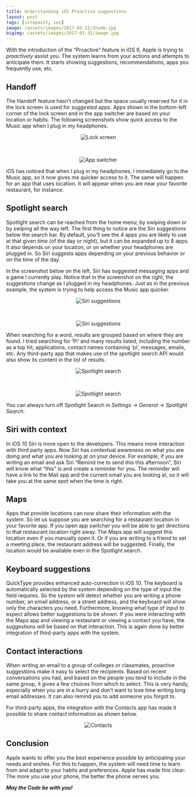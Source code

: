 ```yaml
---
title: Understanding iOS Proactive suggestions
layout: post
tags: [sitepoint, ios]
image: /assets/images/2017-01-31/thumb.jpg
bigimg: /assets/images/2017-01-31/image.jpg
---
```


With the introduction of the “Proactive” feature in iOS 9, Apple is trying to *proactively* assist you. The system learns from your actions and attempts to anticipate them. It starts showing suggestions, recommendations, apps you frequently use, etc.

## Handoff

The Handoff feature hasn’t changed but the space usually reserved for it in the lock screen is used for *suggested* apps. Apps shown in the bottom-left corner of the lock screen and in the app switcher are based on your location or habits. The following screenshots show quick access to the Music app when I plug in my headphones.

<span style="display:block;text-align:center">![Lock screen](/assets/images/2017-01-31/1481067428IMG_8438.png)

<br/>

<span style="display:block;text-align:center">![App switcher](/assets/images/2017-01-31/1481067437IMG_8439.png)

iOS has noticed that when I plug in my headphones, I immediately go to the Music app, so it now gives me quicker access to it. The same will happen for an app that uses location. It will appear when you are near your favorite restaurant, for instance.

## Spotlight search

Spotlight search can be reached from the home menu; by swiping down or by swiping all the way left. The first thing to notice are the Siri suggestions below the search bar. By default, you’ll see the 4 apps you are likely to use at that given *time* (of the day or night), but it can be expanded up to 8 apps. It also depends on your location, or on whether your headphones are plugged in. So Siri suggests apps depending on your previous behavior or on the time of the day.

In the screenshot below on the left, Siri has suggested messaging apps and a game I currently play. Notice that in the screenshot on the right, the suggestions change as I plugged in my headphones. Just as in the previous example, the system is trying to help access the Music app quicker.

<span style="display:block;text-align:center">![Siri suggestions](/assets/images/2017-01-31/1481067390IMG_8434.png)

<br/>

<span style="display:block;text-align:center">![Siri suggestions](/assets/images/2017-01-31/1481067448IMG_8440.png)

When searching for a word, results are grouped based on where they are found. I tried searching for ‘Pi’ and many results listed, including the number as a top hit, applications, contact names containing ‘pi’, messages, emails, etc. Any third-party app that makes use of the spotlight search API would also show its content in the list of results.

<span style="display:block;text-align:center">![Spotlight search](/assets/images/2017-01-31/1481067400IMG_8435.png)

<br/>

<span style="display:block;text-align:center">![Spotlight search](/assets/images/2017-01-31/1481067410IMG_8436.png)

You can always turn off Spotlight Search in *Settings -> General -> Spotlight Search*.

## Siri with context

In iOS 10 Siri is more open to the developers. This means more interaction with third party apps. Now Siri has contextual awareness on what you are doing and what you are looking at on your device. For example, if you are writing an email and ask Siri “Remind me to send *this* this afternoon”, Siri will know what “this” is and create a reminder for you. The reminder will have a link to the Mail app and the current email you are looking at, so it will take you at the same spot when the time is right.

## Maps

Apps that provide locations can now share their information with the system. So let us suppose you are searching for a restaurant location in your favorite app. If you open app switcher you will be able to get directions to that restaurant location right away. The Maps app will suggest this location even if you manually open it. Or if you are writing to a friend to set a meeting place, the restaurant address will be suggested. Finally, the location would be available even in the Spotlight search.

## Keyboard suggestions

QuickType provides enhanced auto-correction in iOS 10. The keyboard is automatically selected by the system depending on the type of input the field requires. So the system will detect whether you are writing a phone number, an email address, or a street address, and the keyboard will show only the characters you need. Furthermore, knowing what type of input to expect allows better suggestions to be shown. If you were interacting with the Maps app and viewing a restaurant or viewing a contact you have, the suggestions will be based on that interaction. This is again done by better integration of third-party apps with the system.

## Contact interactions

When writing an email to a group of colleges or classmates, proactive suggestions make it easy to select the recipients. Based on recent conversations you had, and based on the people you tend to include in the same group, it gives a few choices from which to select. This is very handy, especially when you are in a hurry and don’t want to lose time writing long email addresses. It can also remind you to add someone you forgot to.

For third-party apps, the integration with the Contacts app has made it possible to share contact information as shown below.

<span style="display:block;text-align:center">![Contacts](/assets/images/2017-01-31/1481238629IMG_8551-e1481241064303.png)

## Conclusion

Apple wants to offer you the best experience possible by anticipating your needs and wishes. For this to happen, the system will need time to learn from and adapt to your habits and preferences. Apple has made this clear: The more you use your phone, the better the phone serves you.

***May the Code be with you!***